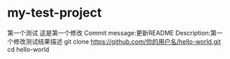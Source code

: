 # my-test-project
第一个测试
这是第一个修改
Commit message:更新README
Description:第一个修改测试结果描述
git clone https://github.com/你的用户名/hello-world.git
cd hello-world
